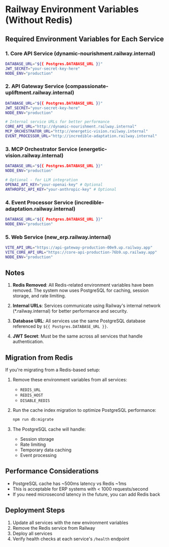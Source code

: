 # Railway Environment Variables (Without Redis)

## Required Environment Variables for Each Service

### 1. Core API Service (dynamic-nourishment.railway.internal)
```bash
DATABASE_URL="${{ Postgres.DATABASE_URL }}"
JWT_SECRET="your-secret-key-here"
NODE_ENV="production"
```

### 2. API Gateway Service (compassionate-upliftment.railway.internal)
```bash
DATABASE_URL="${{ Postgres.DATABASE_URL }}"
JWT_SECRET="your-secret-key-here"
NODE_ENV="production"

# Internal service URLs for better performance
CORE_API_URL="http://dynamic-nourishment.railway.internal"
MCP_ORCHESTRATOR_URL="http://energetic-vision.railway.internal"
EVENT_PROCESSOR_URL="http://incredible-adaptation.railway.internal"
```

### 3. MCP Orchestrator Service (energetic-vision.railway.internal)
```bash
DATABASE_URL="${{ Postgres.DATABASE_URL }}"
NODE_ENV="production"

# Optional - for LLM integration
OPENAI_API_KEY="your-openai-key" # Optional
ANTHROPIC_API_KEY="your-anthropic-key" # Optional
```

### 4. Event Processor Service (incredible-adaptation.railway.internal)
```bash
DATABASE_URL="${{ Postgres.DATABASE_URL }}"
NODE_ENV="production"
```

### 5. Web Service (new_erp.railway.internal)
```bash
VITE_API_URL="https://api-gateway-production-00e9.up.railway.app"
VITE_CORE_API_URL="https://core-api-production-76b9.up.railway.app"
NODE_ENV="production"
```

## Notes

1. **Redis Removed**: All Redis-related environment variables have been removed. The system now uses PostgreSQL for caching, session storage, and rate limiting.

2. **Internal URLs**: Services communicate using Railway's internal network (*.railway.internal) for better performance and security.

3. **Database URL**: All services use the same PostgreSQL database referenced by `${{ Postgres.DATABASE_URL }}`.

4. **JWT Secret**: Must be the same across all services that handle authentication.

## Migration from Redis

If you're migrating from a Redis-based setup:

1. Remove these environment variables from all services:
   - `REDIS_URL`
   - `REDIS_HOST`
   - `DISABLE_REDIS`

2. Run the cache index migration to optimize PostgreSQL performance:
   ```bash
   npm run db:migrate
   ```

3. The PostgreSQL cache will handle:
   - Session storage
   - Rate limiting
   - Temporary data caching
   - Event processing

## Performance Considerations

- PostgreSQL cache has ~500ms latency vs Redis ~1ms
- This is acceptable for ERP systems with < 1000 requests/second
- If you need microsecond latency in the future, you can add Redis back

## Deployment Steps

1. Update all services with the new environment variables
2. Remove the Redis service from Railway
3. Deploy all services
4. Verify health checks at each service's `/health` endpoint